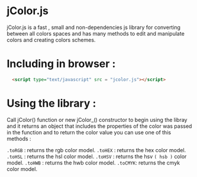 # jColor.js
jColor.js is a fast , small and non-dependencies js library for converting between all colors spaces and has many methods to edit and manipulate colors and creating colors schemes.  

# Including in browser :
  ```html
    <script type="text/javascript" src = "jcolor.js"></script>
  ```

# Using the library : 

Call jColor() function or new jColor_() constructor to begin using the libray and it returns an object that includes the properties of the color was passed in the function and to return the color value you can use one of this methods :
  
  `.toRGB` : returns the rgb color model.
  `.toHEX` : returns the hex color model.
  `.toHSL` : returns the hsl color model.
  `.toHSV` : returns the hsv `( hsb )` color model.
  `.toHWB` : returns the hwb color model.
  `.toCMYK`: returns the cmyk color model.
